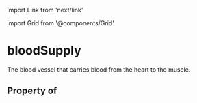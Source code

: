 import Link from 'next/link'
  
import Grid from '@components/Grid'

# bloodSupply

The blood vessel that carries blood from the heart to the muscle.

## Property of



